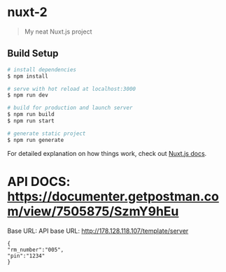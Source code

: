 # nuxt-2

> My neat Nuxt.js project

## Build Setup

```bash
# install dependencies
$ npm install

# serve with hot reload at localhost:3000
$ npm run dev

# build for production and launch server
$ npm run build
$ npm run start

# generate static project
$ npm run generate
```

For detailed explanation on how things work, check out [Nuxt.js docs](https://nuxtjs.org).


# API DOCS: https://documenter.getpostman.com/view/7505875/SzmY9hEu

Base URL: API base URL: http://178.128.118.107/template/server

```
{
"rm_number":"005",
"pin":"1234"
}
```
